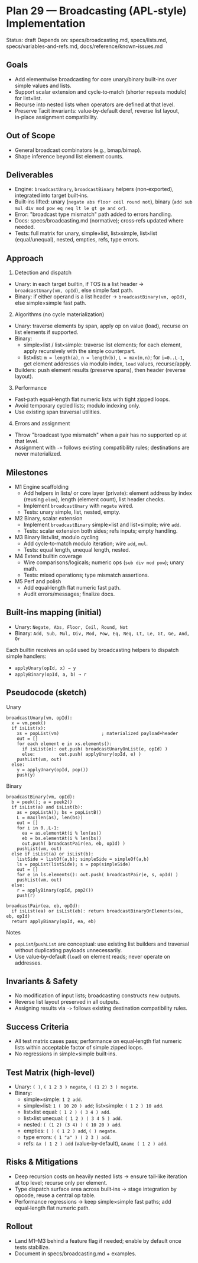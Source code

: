 # Plan 29 — Broadcasting (APL‑style) Implementation

Status: draft
Depends on: specs/broadcasting.md, specs/lists.md, specs/variables-and-refs.md, docs/reference/known-issues.md

## Goals
- Add elementwise broadcasting for core unary/binary built‑ins over simple values and lists.
- Support scalar extension and cycle‑to‑match (shorter repeats modulo) for list×list.
- Recurse into nested lists when operators are defined at that level.
- Preserve Tacit invariants: value‑by‑default deref, reverse list layout, in‑place assignment compatibility.

## Out of Scope
- General broadcast combinators (e.g., bmap/bimap).
- Shape inference beyond list element counts.

## Deliverables
- Engine: `broadcastUnary`, `broadcastBinary` helpers (non‑exported), integrated into target built‑ins.
- Built‑ins lifted: unary (`negate abs floor ceil round not`), binary (`add sub mul div mod pow eq neq lt le gt ge and or`).
- Error: "broadcast type mismatch" path added to errors handling.
- Docs: specs/broadcasting.md (normative); cross‑refs updated where needed.
- Tests: full matrix for unary, simple×list, list×simple, list×list (equal/unequal), nested, empties, refs, type errors.

## Approach
1) Detection and dispatch
- Unary: in each target builtin, if TOS is a list header → `broadcastUnary(vm, opId)`, else simple fast path.
- Binary: if either operand is a list header → `broadcastBinary(vm, opId)`, else simple×simple fast path.

2) Algorithms (no cycle materialization)
- Unary: traverse elements by span, apply op on value (load), recurse on list elements if supported.
- Binary:
  - simple×list / list×simple: traverse list elements; for each element, apply recursively with the simple counterpart.
  - list×list: `m = length(a)`, `n = length(b)`, `L = max(m,n)`; for `i=0..L-1`, get element addresses via modulo index, `load` values, recurse/apply.
- Builders: push element results (preserve spans), then header (reverse layout).

3) Performance
- Fast‑path equal‑length flat numeric lists with tight zipped loops.
- Avoid temporary cycled lists; modulo indexing only.
- Use existing span traversal utilities.

4) Errors and assignment
- Throw "broadcast type mismatch" when a pair has no supported op at that level.
- Assignment with `->` follows existing compatibility rules; destinations are never materialized.

## Milestones
- M1 Engine scaffolding
  - Add helpers in lists/ or core layer (private): element address by index (reusing `elem`), length (element count), list header checks.
  - Implement `broadcastUnary` with `negate` wired.
  - Tests: unary simple, list, nested, empty.
- M2 Binary, scalar extension
  - Implement `broadcastBinary` simple×list and list×simple; wire `add`.
  - Tests: scalar extension both sides; refs inputs; empty handling.
- M3 Binary list×list, modulo cycling
  - Add cycle‑to‑match modulo iteration; wire `add`, `mul`.
  - Tests: equal length, unequal length, nested.
- M4 Extend builtin coverage
  - Wire comparisons/logicals; numeric ops (`sub div mod pow`); unary math.
  - Tests: mixed operations; type mismatch assertions.
- M5 Perf and polish
  - Add equal‑length flat numeric fast path.
  - Audit errors/messages; finalize docs.

## Built‑ins mapping (initial)

- Unary: `Negate, Abs, Floor, Ceil, Round, Not`
- Binary: `Add, Sub, Mul, Div, Mod, Pow, Eq, Neq, Lt, Le, Gt, Ge, And, Or`

Each builtin receives an `opId` used by broadcasting helpers to dispatch simple handlers:
- `applyUnary(opId, x) → y`
- `applyBinary(opId, a, b) → r`

## Pseudocode (sketch)

Unary
```
broadcastUnary(vm, opId):
  x = vm.peek()
  if isList(x):
    xs = popList(vm)                ; materialized payload+header
    out = []
    for each element e in xs.elements():
      if isList(e): out.push( broadcastUnaryOnList(e, opId) )
      else:         out.push( applyUnary(opId, e) )
    pushList(vm, out)
  else:
    y = applyUnary(opId, pop())
    push(y)
```

Binary
```
broadcastBinary(vm, opId):
  b = peek(); a = peek2()
  if isList(a) and isList(b):
    as = popListA(); bs = popListB()
    L = max(len(as), len(bs))
    out = []
    for i in 0..L-1:
      ea = as.elementAt(i % len(as))
      eb = bs.elementAt(i % len(bs))
      out.push( broadcastPair(ea, eb, opId) )
    pushList(vm, out)
  else if isList(a) or isList(b):
    listSide = listOf(a,b); simpleSide = simpleOf(a,b)
    ls = popList(listSide); s = pop(simpleSide)
    out = []
    for e in ls.elements(): out.push( broadcastPair(e, s, opId) )
    pushList(vm, out)
  else:
    r = applyBinary(opId, pop2())
    push(r)

broadcastPair(ea, eb, opId):
  if isList(ea) or isList(eb): return broadcastBinaryOnElements(ea, eb, opId)
  return applyBinary(opId, ea, eb)
```

Notes
- `popList`/`pushList` are conceptual: use existing list builders and traversal without duplicating payloads unnecessarily.
- Use value‑by‑default (`load`) on element reads; never operate on addresses.

## Invariants & Safety
- No modification of input lists; broadcasting constructs new outputs.
- Reverse list layout preserved in all outputs.
- Assigning results via `->` follows existing destination compatibility rules.

## Success Criteria
- All test matrix cases pass; performance on equal‑length flat numeric lists within acceptable factor of simple zipped loops.
- No regressions in simple×simple built‑ins.

## Test Matrix (high‑level)
- Unary: `( )`, `( 1 2 3 ) negate`, `( (1 2) 3 ) negate`.
- Binary:
  - simple×simple: `1 2 add`.
  - simple×list: `1 ( 10 20 ) add`; list×simple: `( 1 2 ) 10 add`.
  - list×list equal: `( 1 2 ) ( 3 4 ) add`.
  - list×list unequal: `( 1 2 ) ( 3 4 5 ) add`.
  - nested: `( (1 2) (3 4) ) ( 10 20 ) add`.
  - empties: `( ) ( 1 2 ) add`, `( ) negate`.
  - type errors: `( 1 "a" ) ( 2 3 ) add`.
  - refs: `&x ( 1 2 ) add` (value‑by‑default), `&name ( 1 2 ) add`.

## Risks & Mitigations
- Deep recursion costs on heavily nested lists → ensure tail‑like iteration at top level; recurse only per element.
- Type dispatch surface area across built‑ins → stage integration by opcode, reuse a central op table.
- Performance regressions → keep simple×simple fast paths; add equal‑length flat numeric path.

## Rollout
- Land M1–M3 behind a feature flag if needed; enable by default once tests stabilize.
- Document in specs/broadcasting.md + examples.


